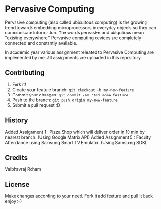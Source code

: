 # Pervasive Computing
Pervasive computing (also called ubiquitous computing) is the growing trend towards embedding microprocessors in everyday objects so they can communicate information. The words pervasive and ubiquitous mean "existing everywhere." Pervasive computing devices are completely connected and constantly available.

In academic year various assignment releated to Pervasive Computing are implemented by me. All assignments are uploaded in this repository.

## Contributing
1. Fork it!
2. Create your feature branch: `git checkout -b my-new-feature`
3. Commit your changes: `git commit -am 'Add some feature'`
4. Push to the branch: `git push origin my-new-feature`
5. Submit a pull request :D

## History
Added Assignment 1 : Pizza Shop which will deliver order in 10 min by nearest branch. (Using Google Matrix API)
Added Assignment 5 : Faculty Attendance using Samsung Smart TV Emulator. (Using Samsumg SDK)

## Credits
Vaibhavraj Roham

## License
Make changes according to your need. Fork it add feature and pull it back
enjoy :-)
